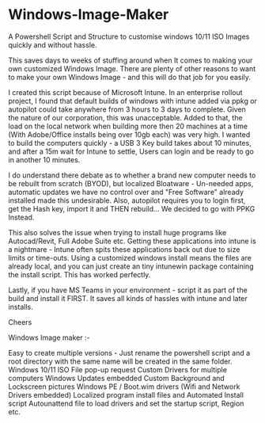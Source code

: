 # Windows-Image-Maker

A Powershell Script and Structure to customise windows 10/11 ISO Images quickly and without hassle.

This saves days to weeks of stuffing around when It comes to making your own customized Windows Image.  There are plenty of other reasons to want to make your own Windows Image - and this will do that job for you easily.

I created this script because of Microsoft Intune.   In an enterprise rollout project, I found that default builds of windows with intune added via ppkg or autopilot could take anywhere from 3 hours to 3 days to complete.  Given the nature of our corporation, this was unacceptable.  Added to that, the load on the local network when building more then 20 machines at a time (With Adobe/Office installs being over 10gb each) was very high.  I wanted to build the computers quickly - a USB 3 Key build takes about 10 minutes, and after a 15m wait for Intune to settle, Users can login and be ready to go in another 10 minutes.  

I do understand there debate as to whether a brand new computer needs to be rebuilt from scratch (BYOD), but localized Bloatware - Un-needed apps, automatic updates we have no control over and "Free Software" already installed made this undesirable.  Also, autopilot requires you to login first, get the Hash key, import it and THEN rebuild... We decided to go with PPKG Instead.

This also solves the issue when trying to install huge programs like Autocad/Revit, Full Adobe Suite etc. Getting these applications into intune is a nightmare - Intune often spits these applications back out due to size limits or time-outs. Using a customized windows install means the files are already local, and you can just create an tiny intunewin package containing the install script.  This has worked perfectly.

Lastly, if you have MS Teams in your environment - script it as part of the build and install it FIRST.  It saves all kinds of hassles with intune and later installs.

Cheers



Windows Image maker :-

Easy to create multiple versions - Just rename the powershell script and a root directory with the same name will be created in the same folder.
Windows 10/11 ISO File pop-up request
Custom Drivers for multiple computers
Windows Updates embedded
Custom Background and Lockscreen pictures
Windows PE / Boot.wim drivers   (Wifi and Network Drivers embedded)
Localized program install files and Automated Install script
Autounattend file to load drivers and set the startup script, Region etc.



